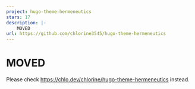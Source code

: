 ```yaml
---
project: hugo-theme-hermeneutics
stars: 17
description: |-
    MOVED
url: https://github.com/chlorine3545/hugo-theme-hermeneutics
---
```


# MOVED

Please check https://chlo.dev/chlorine/hugo-theme-hermeneutics instead.

